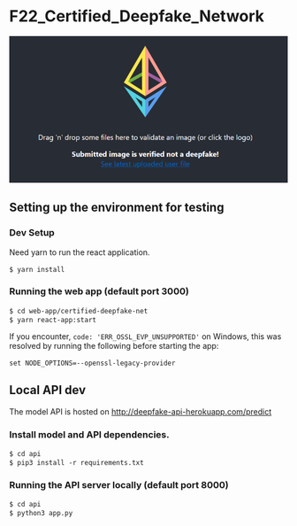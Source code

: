 # F22_Certified_Deepfake_Network

<p align="center">
  <img src="image.png" />
</p>

## Setting up the environment for testing
### Dev Setup
Need yarn to run the react application.
```
$ yarn install
```
### Running the web app (default port 3000)
```
$ cd web-app/certified-deepfake-net
$ yarn react-app:start
```
If you encounter, `code: 'ERR_OSSL_EVP_UNSUPPORTED'` on Windows, this was resolved by running the following before starting the app:
```
set NODE_OPTIONS=--openssl-legacy-provider
```

## Local API dev
The model API is hosted on http://deepfake-api-herokuapp.com/predict

### Install model and API dependencies.
```
$ cd api
$ pip3 install -r requirements.txt
```

### Running the API server locally (default port 8000)
```
$ cd api
$ python3 app.py
```

